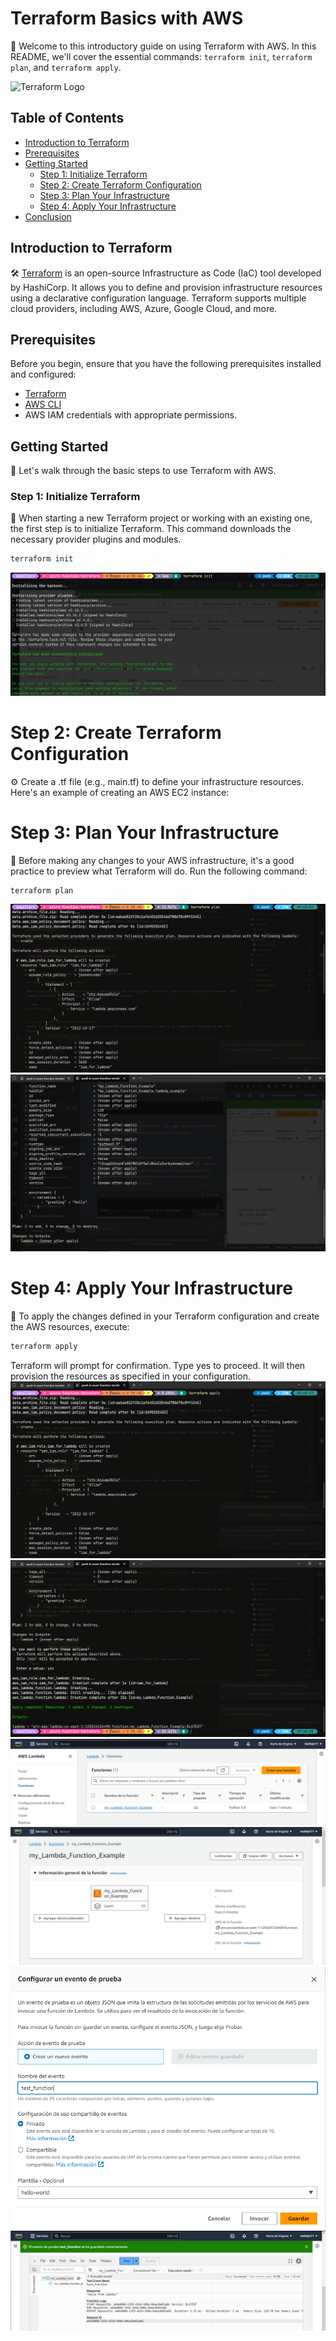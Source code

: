 # Terraform Basics with AWS

🚀 Welcome to this introductory guide on using Terraform with AWS. In this README, we'll cover the essential commands: `terraform init`, `terraform plan`, and `terraform apply`.

![Terraform Logo](https://www.terraform.io/assets/images/logo-hashicorp-3f10732f.svg)

## Table of Contents

- [Introduction to Terraform](#introduction-to-terraform)
- [Prerequisites](#prerequisites)
- [Getting Started](#getting-started)
  - [Step 1: Initialize Terraform](#step-1-initialize-terraform)
  - [Step 2: Create Terraform Configuration](#step-2-create-terraform-configuration)
  - [Step 3: Plan Your Infrastructure](#step-3-plan-your-infrastructure)
  - [Step 4: Apply Your Infrastructure](#step-4-apply-your-infrastructure)
- [Conclusion](#conclusion)

## Introduction to Terraform

🛠️ [Terraform](https://www.terraform.io/) is an open-source Infrastructure as Code (IaC) tool developed by HashiCorp. It allows you to define and provision infrastructure resources using a declarative configuration language. Terraform supports multiple cloud providers, including AWS, Azure, Google Cloud, and more.

## Prerequisites

Before you begin, ensure that you have the following prerequisites installed and configured:

- [Terraform](https://www.terraform.io/downloads.html)
- [AWS CLI](https://aws.amazon.com/cli/)
- AWS IAM credentials with appropriate permissions.

## Getting Started

🏁 Let's walk through the basic steps to use Terraform with AWS.

### Step 1: Initialize Terraform

🚀 When starting a new Terraform project or working with an existing one, the first step is to initialize Terraform. This command downloads the necessary provider plugins and modules.

```bash
terraform init

```
![Alt text](images/image-1.png)

# Step 2: Create Terraform Configuration
⚙️ Create a .tf file (e.g., main.tf) to define your infrastructure resources. Here's an example of creating an AWS EC2 instance:


# Step 3: Plan Your Infrastructure
📝 Before making any changes to your AWS infrastructure, it's a good practice to preview what Terraform will do. Run the following command:

```bash
terraform plan
```

![Alt text](images/image2.png)
![Alt text](images/image3.png)

# Step 4: Apply Your Infrastructure
🚧 To apply the changes defined in your Terraform configuration and create the AWS resources, execute:
```bash
terraform apply
```
Terraform will prompt for confirmation. Type yes to proceed. It will then provision the resources as specified in your configuration.
![Alt text](images/image4.png)
![Alt text](images/image5.png)
![Alt text](images/image6.png)
![Alt text](images/image7.png)
![Alt text](images/image8.png)
![Alt text](images/image9.png)

